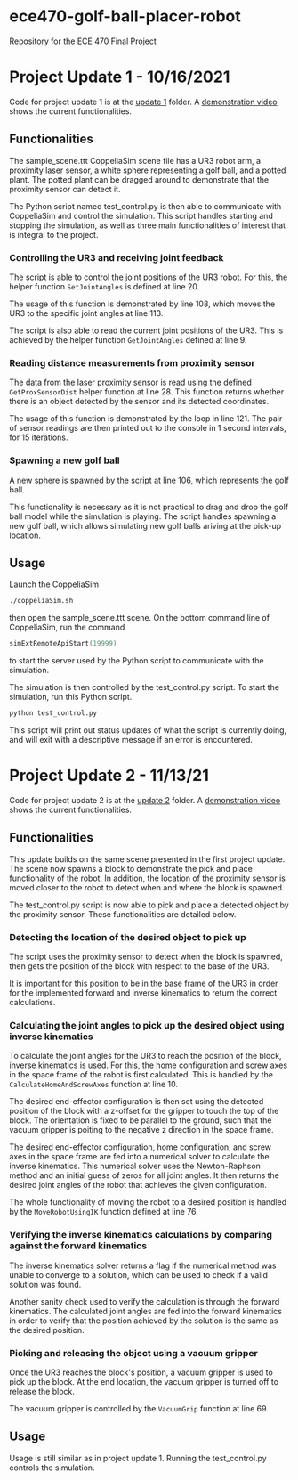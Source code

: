 # ece470-golf-ball-placer-robot

Repository for the ECE 470 Final Project

# Project Update 1 - 10/16/2021

Code for project update 1 is at the [update 1](/update_1) folder.
A [demonstration video](https://youtu.be/9_1yFtfyQoE) shows the current functionalities.

## Functionalities

The sample_scene.ttt CoppeliaSim scene file has a UR3 robot arm, a proximity laser sensor, a white sphere representing a golf ball, and a potted plant. The potted plant can be dragged around to demonstrate that the proximity sensor can detect it.

The Python script named test_control.py is then able to communicate with CoppeliaSim and control the simulation. This script handles starting and stopping the simulation, as well as three main functionalities of interest that is integral to the project.

### Controlling the UR3 and receiving joint feedback

The script is able to control the joint positions of the UR3 robot. For this, the helper function `SetJointAngles` is defined at line 20.

The usage of this function is demonstrated by line 108, which moves the UR3 to the specific joint angles at line 113.

The script is also able to read the current joint positions of the UR3. This is achieved by the helper function `GetJointAngles` defined at line 9.

### Reading distance measurements from proximity sensor

The data from the laser proximity sensor is read using the defined `GetProxSensorDist` helper function at line 28. This function returns whether there is an object detected by the sensor and its detected coordinates.

The usage of this function is demonstrated by the loop in line 121. The pair of sensor readings are then printed out to the console in 1 second intervals, for 15 iterations.

### Spawning a new golf ball

A new sphere is spawned by the script at line 106, which represents the golf ball.

This functionality is necessary as it is not practical to drag and drop the golf ball model while the simulation is playing. The script handles spawning a new golf ball, which allows simulating new golf balls ariving at the pick-up location.

## Usage

Launch the CoppeliaSim

```Bash
./coppeliaSim.sh
```

then open the sample_scene.ttt scene. On the bottom command line of CoppeliaSim, run the command

```Lua
simExtRemoteApiStart(19999)
```

to start the server used by the Python script to communicate with the simulation.

The simulation is then controlled by the test_control.py script. To start the simulation, run this Python script.

```Bash
python test_control.py 
```

This script will print out status updates of what the script is currently doing, and will exit with a descriptive message if an error is encountered.

# Project Update 2 - 11/13/21

Code for project update 2 is at the [update 2](/update_2) folder.
A [demonstration video](https://youtu.be/sZv9fij2xtg) shows the current functionalities.

## Functionalities

This update builds on the same scene presented in the first project update. The scene now spawns a block to demonstrate the pick and place functionality of the robot. In addition, the location of the proximity sensor is moved closer to the robot to detect when and where the block is spawned.

The test_control.py script is now able to pick and place a detected object by the proximity sensor. These functionalities are detailed below.

### Detecting the location of the desired object to pick up

The script uses the proximity sensor to detect when the block is spawned, then gets the position of the block with respect to the base of the UR3.

It is important for this position to be in the base frame of the UR3 in order for the implemented forward and inverse kinematics to return the correct calculations.

### Calculating the joint angles to pick up the desired object using inverse kinematics

To calculate the joint angles for the UR3 to reach the position of the block, inverse kinematics is used. For this, the home configuration and screw axes in the space frame of the robot is first calculated. This is handled by the `CalculateHomeAndScrewAxes` function at line 10.

The desired end-effector configuration is then set using the detected position of the block with a z-offset for the gripper to touch the top of the block. The orientation is fixed to be parallel to the ground, such that the vacuum gripper is poiting to the negative z direction in the space frame.

The desired end-effector configuration, home configuration, and screw axes in the space frame are  fed into a numerical solver to calculate the inverse kinematics. This numerical solver uses the Newton-Raphson method and an initial guess of zeros for all joint angles. It then returns the desired joint angles of the robot that achieves the given configuration.

The whole functionality of moving the robot to a desired position is handled by the `MoveRobotUsingIK` function defined at line 76.

### Verifying the inverse kinematics calculations by comparing against the forward kinematics

The inverse kinematics solver returns a flag if the numerical method was unable to converge to a solution, which can be used to check if a valid solution was found.

Another sanity check used to verify the calculation is through the forward kinematics. The calculated joint angles are fed into the forward kinematics in order to verify that the position achieved by the solution is the same as the desired position.

### Picking and releasing the object using a vacuum gripper

Once the UR3 reaches the block's position, a vacuum gripper is used to pick up the block. At the end location, the vacuum gripper is turned off to release the block.

The vacuum gripper is controlled by the `VacuumGrip` function at line 69.

## Usage

Usage is still similar as in project update 1. Running the test_control.py controls the simulation.
